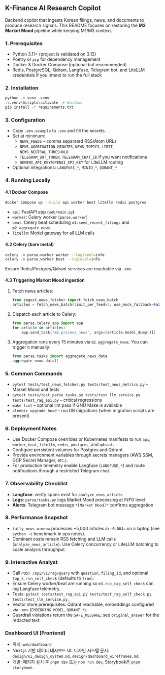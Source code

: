 ## K-Finance AI Research Copilot

Backend copilot that ingests Korean filings, news, and documents to produce research signals. This README focuses on restoring the **M2 Market Mood** pipeline while keeping M1/M3 context.

### 1. Prerequisites
- Python 3.11+ (project is validated on 3.13)
- Poetry or `pip` for dependency management
- Docker & Docker Compose (optional but recommended)
- Redis, PostgreSQL, Qdrant, Langfuse, Telegram bot, and LiteLLM credentials if you intend to run the full stack

### 2. Installation
```bash
python -m venv .venv
.\.venv\Scripts\activate  # Windows
pip install -r requirements.txt
```

### 3. Configuration
- Copy `.env.example` to `.env` and fill the secrets.
- Set at minimum:
  - `NEWS_FEEDS` – comma separated RSS/Atom URLs
  - `NEWS_AGGREGATION_MINUTES`, `NEWS_TOPICS_LIMIT`, `NEWS_NEUTRAL_THRESHOLD`
  - `TELEGRAM_BOT_TOKEN`, `TELEGRAM_CHAT_ID` if you want notifications
  - `GEMINI_API_KEY`/`OPENAI_API_KEY` for LiteLLM routing
- Optional integrations: `LANGFUSE_*`, `MINIO_*`, `QDRANT_*`

### 4. Running Locally
#### 4.1 Docker Compose
```bash
docker compose up --build api worker beat litellm redis postgres
```
- `api`: FastAPI app (`web/main.py`)
- `worker`: Celery worker (`parse.worker`)
- `beat`: Celery beat scheduling `m1.seed_recent_filings` and `m2.aggregate_news`
- `litellm`: Model gateway for all LLM calls

#### 4.2 Celery (bare metal)
```bash
celery -A parse.worker worker --loglevel=info
celery -A parse.worker beat --loglevel=info
```
Ensure Redis/Postgres/Qdrant services are reachable via `.env`.

#### 4.3 Triggering Market Mood ingestion
1. Fetch news articles:
   ```python
   from ingest.news_fetcher import fetch_news_batch
   articles = fetch_news_batch(limit_per_feed=5, use_mock_fallback=False)
   ```
2. Dispatch each article to Celery:
   ```python
   from parse.celery_app import app
   for article in articles:
       app.send_task("m2.process_news", args=[article.model_dump()])
   ```
3. Aggregation runs every 15 minutes via `m2.aggregate_news`. You can trigger it manually:
   ```python
   from parse.tasks import aggregate_news_data
   aggregate_news_data()
   ```

### 5. Common Commands
- `pytest tests/test_news_fetcher.py tests/test_news_metrics.py` – Market Mood unit tests
- `pytest tests/test_parse_tasks.py tests/test_llm_service.py tests/test_rag_api.py` – critical regressions
- `make lint` – optional lint pass if GNU Make is available
- `alembic upgrade head` – run DB migrations (when migration scripts are present)

### 6. Deployment Notes
- Use Docker Compose overrides or Kubernetes manifests to run `api`, `worker`, `beat`, `litellm`, `redis`, `postgres`, and `qdrant`.
- Configure persistent volumes for Postgres and Qdrant.
- Provide environment variables through secrets managers (AWS SSM, GCP Secret Manager, etc.).
- For production telemetry enable Langfuse (`LANGFUSE_*`) and route notifications through a restricted Telegram chat.

### 7. Observability Checklist
- **Langfuse**: verify spans exist for `analyze_news_article`
- **Logs**: `parse/tasks.py` logs Market Mood processing at INFO level
- **Alerts**: Telegram bot message `*[Market Mood]*` confirms aggregation

### 8. Performance Snapshot
- `tally_news_window` processes ~5,000 articles in `~0.004s` on a laptop (see `python -c` benchmark in ops notes).
- Dominant costs remain RSS fetching and LLM calls (`analyze_news_article`). Use Celery concurrency or LiteLLM batching to scale analysis throughput.

### 9. Interactive Analyst
- Call `POST /api/v1/rag/query` with `question`, `filing_id`, and optional `top_k`, `run_self_check` (defaults to `true`).
- Ensure Celery worker/beat are running so `m3.run_rag_self_check` can log Langfuse telemetry.
- Tests: `pytest tests/test_rag_api.py tests/test_rag_self_check.py tests/test_llm_service.py`.
- Vector store prerequisites: Qdrant reachable, embeddings configured via `.env` (`EMBEDDING_MODEL`, `QDRANT_*`).
- Guardrail violations return the `SAFE_MESSAGE`; see `original_answer` for the redacted text.

### Dashboard UI (Frontend)
- 위치: `web/dashboard`
- Next.js 기반 데이터 대시보드 UI. 디자인 시스템 문서: `design/ui_design_system.md`, `design/dashboard_wireframes.md`.
- 개발: 패키지 설치 후 `pnpm dev` 또는 `npm run dev`, Storybook은 `pnpm storybook`.
